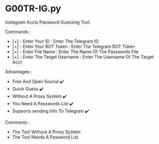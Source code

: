 # G00TR-IG.py
Instagram Accts Password Guessing Tool.

Commands :
- [+] - Enter Your ID : Enter The Telegram ID
- [+] - Enter Your BOT Token : Enter The Telegram BOT Token
- [+] - Enter File Name : Enter The Name Of The Passwords File
- [+] - Enter The Target Username : Enter The Username Of The Target Acct

Advantages :
- Free And Open Source ✔️
- Quick Guess ✔️
- Without A Proxy System ✔️
- You Need A Passwords List ✔️
- Supports sending Info To Telegram ✔️

Comments :
- The Tool Without A Proxy System
- The Tool Needs A Password List
